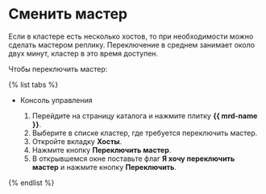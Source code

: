 # Сменить мастер

Если в кластере есть несколько хостов, то при необходимости можно сделать мастером реплику. Переключение в среднем занимает около двух минут, кластер в это время доступен.

Чтобы переключить мастер:

{% list tabs %}

- Консоль управления
  
  1. Перейдите на страницу каталога и нажмите плитку **{{ mrd-name }}**.
  1. Выберите в списке кластер, где требуется переключить мастер.
  1. Откройте вкладку **Хосты**.
  1. Нажмите кнопку **Переключить мастер**.
  1. В открывшемся окне поставьте флаг **Я хочу переключить мастер** и нажмите кнопку **Переключить**.
  
{% endlist %}
